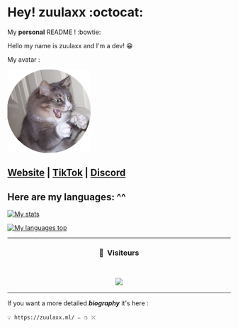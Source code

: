 # Hey! zuulaxx :octocat:
My __personal__ README !  :bowtie:

Hello my name is zuulaxx and I'm a dev! 😁

My avatar :

![Avatar](Avatar.png)

**[Website](https://zuulaxx.ml) | [TikTok](https://www.tiktok.com/@the_dev_house) | [Discord](https://discord.gg/6jmGFVWAGk)**
----------
## Here are my languages: ^^ 

[![My stats](https://ghstats.stilic.ml/api?username=zuulaxx&hide_title=true&theme=dark)](https://github.com/anuraghazra/github-readme-stats)

[![My languages top](https://ghstats.stilic.ml/api/top-langs/?username=zuulaxx&hide_title=true&theme=dark)](https://github.com/anuraghazra/github-readme-stats)

-----

### <p align="center">👀 &nbsp;Visiteurs</p>

<br>

<p align="center">

  <img src="https://profile-counter.glitch.me/zuulaxx/count.svg" />

</p>

-----

If you want a more detailed ***biography*** it's here : 

``💡 https://zuulaxx.ml/ ⎯⠀❐⠀⤬ ``
